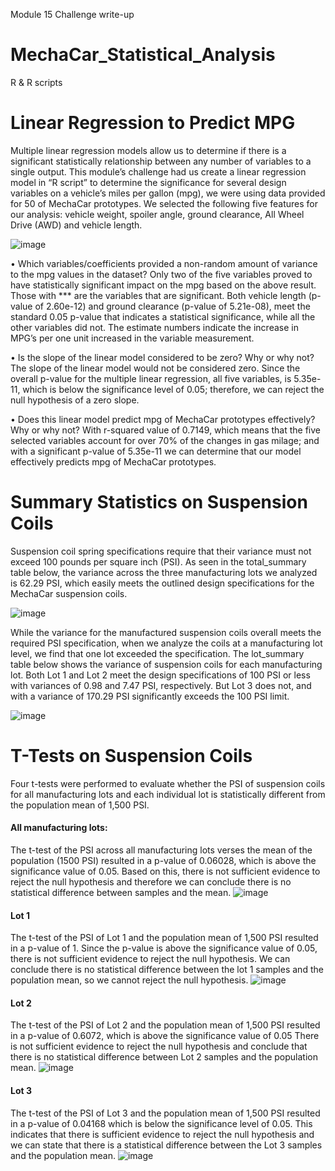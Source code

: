 Module 15 Challenge write-up

# MechaCar_Statistical_Analysis
R & R scripts

# Linear Regression to Predict MPG
Multiple linear regression models allow us to determine if there is a significant statistically relationship between any number of variables to a single output. This module’s challenge had us create a linear regression model in “R script” to determine the significance for several design variables on a vehicle’s miles per gallon (mpg), we were using data provided for 50 of MechaCar prototypes. We selected the following five features for our analysis: vehicle weight, spoiler angle, ground clearance, All Wheel Drive (AWD) and vehicle length. 

![image](https://user-images.githubusercontent.com/95320265/163484080-0819f524-5acd-4136-9f0d-99098a5ec082.png)


•	Which variables/coefficients provided a non-random amount of variance to the mpg values in the dataset?
Only two of the five variables proved to have statistically significant impact on the mpg based on the above result. Those with *** are the variables that are significant. Both vehicle length (p-value of 2.60e-12) and ground clearance (p-value of 5.21e-08), meet the standard 0.05 p-value that indicates a statistical significance, while all the other variables did not. The estimate numbers indicate the increase in MPG’s per one unit increased in the variable measurement.

•	Is the slope of the linear model considered to be zero? Why or why not?
The slope of the linear model would not be considered zero. Since the overall p-value for the multiple linear regression, all five variables, is 5.35e-11, which is below the significance level of 0.05; therefore, we can reject the null hypothesis of a zero slope.

•	Does this linear model predict mpg of MechaCar prototypes effectively? Why or why not?
With r-squared value of 0.7149, which means that the five selected variables account for over 70% of the changes in gas milage; and with a significant p-value of 5.35e-11 we can determine that our model effectively predicts mpg of MechaCar prototypes. 

# Summary Statistics on Suspension Coils
Suspension coil spring specifications require that their variance must not exceed 100 pounds per square inch (PSI). As seen in the total_summary table below, the variance across the three manufacturing lots we analyzed is 62.29 PSI, which easily meets the outlined design specifications for the MechaCar suspension coils.

![image](https://user-images.githubusercontent.com/95320265/163484858-57fafee2-629d-47bf-a242-ffcfd275ad40.png)

While the variance for the manufactured suspension coils overall meets the required PSI specification, when we analyze the coils at a manufacturing lot level, we find that one lot exceeded the specification. The lot_summary  table below shows the variance of suspension coils for each manufacturing lot. Both Lot 1 and Lot 2 meet the design specifications of 100 PSI or less with variances of 0.98 and 7.47 PSI, respectively. But Lot 3 does not, and with a variance of 170.29 PSI significantly exceeds the 100 PSI limit.

![image](https://user-images.githubusercontent.com/95320265/163485230-60c17b3f-c2fd-49ce-807a-2915c6447e5c.png)


# T-Tests on Suspension Coils
Four t-tests were performed to evaluate whether the PSI of suspension coils for all manufacturing lots and each individual lot is statistically different from the population mean of 1,500 PSI.
#### All manufacturing lots:
The t-test of the PSI across all manufacturing lots verses the mean of the population (1500 PSI) resulted in a p-value of 0.06028, which is above the significance value of 0.05. Based on this, there is not sufficient evidence to reject the null hypothesis and therefore we can conclude there is no statistical difference between samples and the mean.
![image](https://user-images.githubusercontent.com/95320265/163485770-9e71a01e-54d6-4290-9c70-1c8c3228844e.png)

#### Lot 1
The t-test of the PSI of Lot 1 and the population mean of 1,500 PSI resulted in a p-value of 1. Since the p-value is above the significance value of 0.05, there is not sufficient evidence to reject the null hypothesis. We can conclude there is no statistical difference between the lot 1 samples and the population mean, so we cannot reject the null hypothesis.
![image](https://user-images.githubusercontent.com/95320265/163486221-9a68075e-99de-4b05-8ad2-1a90b8697f7c.png)

#### Lot 2
The t-test of the PSI of Lot 2 and the population mean of 1,500 PSI resulted in a p-value of 0.6072, which is above the significance value of 0.05 There is not sufficient evidence to reject the null hypothesis and conclude that there is no statistical difference between Lot 2 samples and the population mean.
![image](https://user-images.githubusercontent.com/95320265/163486418-daac16e3-598e-49ce-adb2-2cbfa20b5721.png)

#### Lot 3
The t-test of the PSI of Lot 3 and the population mean of 1,500 PSI resulted in a p-value of 0.04168 which is below the significance level of 0.05. This indicates that there is sufficient evidence to reject the null hypothesis and we can state that there is a statistical difference between the Lot 3 samples and the population mean.
![image](https://user-images.githubusercontent.com/95320265/163486634-624079e2-91a1-48c2-a2cd-07812e173e75.png)




